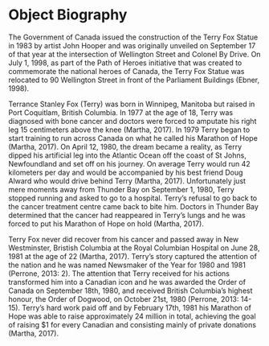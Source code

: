 # Object Biography


The Government of Canada issued the construction of the Terry Fox Statue in 1983 by artist John Hooper and was originally unveiled on September 17 of that year at the intersection of Wellington Street and Colonel By Drive.  On July 1, 1998, as part of the Path of Heroes initiative that was created to commemorate the national heroes of Canada, the Terry Fox Statue was relocated to 90 Wellington Street in front of the Parliament Buildings (Ebner, 1998). 

Terrance Stanley Fox (Terry) was born in Winnipeg, Manitoba but raised in Port Coquitlam, British Columbia.  In 1977 at the age of 18, Terry was diagnosed with bone cancer and doctors were forced to amputate his right leg 15 centimeters above the knee (Martha, 2017).  In 1979 Terry began to start training to run across Canada on what he called his Marathon of Hope (Martha, 2017).  On April 12, 1980, the dream became a reality, as Terry dipped his artificial leg into the Atlantic Ocean off the coast of St Johns, Newfoundland and set off on his journey. On average Terry would run 42 kilometers per day and would be accompanied by his best friend Doug Alward who would drive behind Terry (Martha, 2017). Unfortunately just mere moments away from Thunder Bay on September 1, 1980, Terry stopped running and asked to go to a hospital.  Terry’s refusal to go back to the cancer treatment centre came back to bite him.  Doctors in Thunder Bay determined that the cancer had reappeared in Terry’s lungs and he was forced to put his Marathon of Hope on hold (Martha, 2017). 

Terry Fox never did recover from his cancer and passed away in New Westminster, Bristish Columbia at the Royal Columbian Hospital on June 28, 1981 at the age of 22 (Martha, 2017).  Terry’s story captured the attention of the nation and he was named Newsmaker of the Year for 1980 and 1981 (Perrone, 2013: 2).  The attention that Terry received for his actions transformed him into a Canadian icon and he was awarded the Order of Canada on September 18th, 1980, and received British Columbia’s highest honour, the Order of Dogwood, on October 21st, 1980 (Perrone, 2013: 14-15).  Terry’s hard work paid off and by February 17th, 1981 his Marathon of Hope was able to raise approximately 24 million in total, achieving the goal of raising $1 for every Canadian and consisting mainly of private donations (Martha, 2017). 


